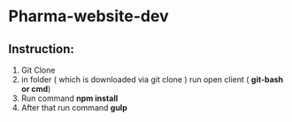 # Pharma-website-dev
## Instruction:



1. Git Clone
2. in folder ( which is downloaded via git clone ) run open client ( **git-bash or cmd**)
3. Run command **npm install**
4. After that run command **gulp**



